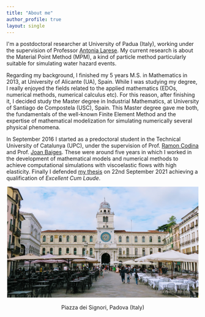 ```yaml
---
title: "About me"
author_profile: true
layout: single
---
```


I'm a postdoctoral researcher at University of Padua (Italy), working under the supervision of Professor [Antonia Larese](https://www.math.unipd.it/~antonia/). My current research is about the Material Point Method (MPM), a kind of particle method particularly suitable for simulating water hazard events.

Regarding my background, I finished my 5 years M.S. in Mathematics in 2013, at University of Alicante (UA), Spain. While I was studying my degree, I really enjoyed the fields related to the applied mathematics (EDOs, numerical methods, numerical calculus etc). For this reason, after finishing it, I decided study the Master degree in Industrial Mathematics, at University of Santiago de Compostela (USC), Spain. This Master degree gave me both, the fundamentals of the well-known Finite Element Method and the expertise of mathematical modelization for simulating numerically several physical phenomena.

In September 2016 I started as a predoctoral student in the Technical University of Catalunya (UPC), under the supervision of Prof. [Ramon Codina](https://deca.upc.edu/en/people/ramon.codina) and Prof. [Joan Baiges](https://sites.google.com/site/joanbaiges/home). These were around five years in which I worked in the development of mathematical models and numerical methods to achieve computational simulations with viscoelastic flows with high elasticity. Finally I defended [my thesis](https://www.tdx.cat/handle/10803/672679#page=1) on 22nd September 2021 achieving a qualification of *Excellent Cum Laude*.



<div align = "center">
	 <img src="/assets/images/IMG_9608.JPG" alt="" width="500"/>
	 <p>
	 Piazza dei Signori, Padova (Italy)
	 </p>
</div>


